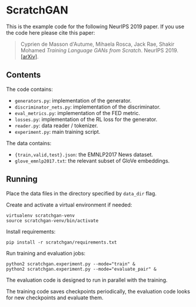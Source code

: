 # ScratchGAN

This is the example code for the following NeurIPS 2019 paper. If you use the
code here please cite this paper:

> Cyprien de Masson d'Autume, Mihaela Rosca, Jack Rae, Shakir Mohamed
  *Training Language GANs from Scratch*.  NeurIPS 2019.  [\[arXiv\]](https://arxiv.org/abs/1905.09922).


## Contents

The code contains:

  * `generators.py`: implementation of the generator.
  * `discriminator_nets.py`: implementation of the discriminator.
  * `eval_metrics.py`: implementation of the FED metric.
  * `losses.py`: implementation of the RL loss for the generator.
  * `reader.py`: data reader / tokenizer.
  * `experiment.py`: main training script.

The data contains:

  * `{train,valid,test}.json`: the EMNLP2017 News dataset.
  * `glove_emnlp2017.txt`: the relevant subset of GloVe embeddings.

## Running

Place the data files in the directory specified by `data_dir` flag.

Create and activate a virtual environment if needed:

    virtualenv scratchgan-venv
    source scratchgan-venv/bin/activate

Install requirements:

    pip install -r scratchgan/requirements.txt

Run training and evaluation jobs:

    python2 scratchgan.experiment.py --mode="train" &
    python2 scratchgan.experiment.py --mode="evaluate_pair" &

The evaluation code is designed to run in parallel with the training.

The training code saves checkpoints periodically, the evaluation code
looks for new checkpoints and evaluate them.
